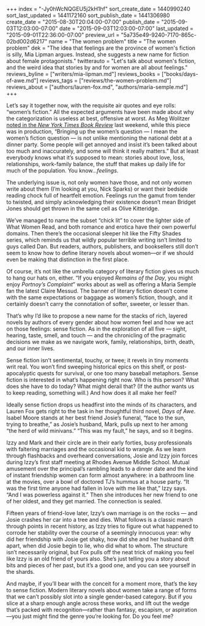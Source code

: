 +++
index = "-Jy0hWcNQGEU5j2kH1hf"
sort_create_date = 1440990240
sort_last_updated = 1441172160
sort_publish_date = 1441306980
create_date = "2015-08-30T20:04:00-07:00"
publish_date = "2015-09-03T12:03:00-07:00"
date = "2015-09-03T12:03:00-07:00"
last_updated = "2015-09-01T22:36:00-07:00"
preview_url = "5a735e49-9240-7170-865c-02bd002d6217"
name = "The women problem"
title = "The women problem"
dek = "The idea that feelings are the province of women's fiction is silly, Mia Lipman argues. Instead, she suggests a new name for fiction about female protagonists."
twitterauto = "Let's talk about women's fiction, and the weird idea that stories by and for women are all about feelings."
reviews_byline = ["writers/mia-lipman.md"]
reviews_books = ["books/days-of-awe.md"]
reviews_tags = ["reviews/the-women-problem.md"]
reviews_about = ["authors/lauren-fox.md", "authors/maria-semple.md"]
+++

Let’s say it together now, with the requisite air quotes and eye rolls: “women’s fiction.” All the expected arguments have been made about why the categorization is useless at best, offensive at worst. As Meg Wolitzer [noted in the *New York Times Book Review*](www.nytimes.com/2012/04/01/books/review/on-the-rules-of-literary-fiction-for-men-and-women.html) last weekend, while this piece was in production, “Bringing up the women’s question — I mean the women’s fiction question — is not unlike mentioning the national debt at a dinner party. Some people will get annoyed and insist it’s been talked about too much and inaccurately, and some will think it really matters.” But at least everybody knows what it’s supposed to mean: stories about love, loss, relationships, work-family balance, the stuff that makes up daily life for much of the population. You know…*feelings*.

The underlying issue is, not only women have those, and not only women write about them (I’m looking at you, Nick Sparks) or want their bedside reading chock full of heartfelt emotion. Feelings run the gamut from tender to twisted, and simply acknowledging their existence doesn’t mean Bridget Jones should get thrown in the same cell as Olive Kitteridge. 

We’ve managed to name the subset “chick lit” to cover the lighter side of What Women Read, and both romance and erotica have their own powerful domains. Then there’s the occasional sleeper hit like the Fifty Shades series, which reminds us that wildly popular terrible writing isn’t limited to guys called Dan. But readers, authors, publishers, and booksellers still don’t seem to know how to define literary novels about women—or if we should even be making that distinction in the first place.

Of course, it’s not like the umbrella category of literary fiction gives us much to hang our hats on, either. “If you enjoyed *Remains of the Day*, you might enjoy *Portnoy’s Complaint*” works about as well as offering a Maria Semple fan the latest Claire Messud. The banner of literary fiction doesn’t come with the same expectations or baggage as women’s fiction, though, and it certainly doesn’t carry the connotation of softer, sweeter, or lesser than.

That’s why I’d like to propose a new name for the stacks of rich, layered novels by authors of every gender about how women feel and how we act on those feelings: sense fiction. As in the exploration of all five — sight, hearing, taste, smell, and touch — and the chronicling of the pragmatic decisions we make as we navigate work, family, relationships, birth, death, and our inner lives. 

Sense fiction isn’t sentimental, touchy, or twee; it revels in tiny moments writ real. You won’t find sweeping historical epics on this shelf, or post-apocalyptic quests for survival, or one too many baseball metaphors. Sense fiction is interested in what’s happening right now. Who is this person? What does she have to do today? What might derail that? (If the author wants us to keep reading, something will.) And how does it all make her feel?

Ideally sense fiction drops us headfirst into the minds of its characters, and Lauren Fox gets right to the task in her thoughtful third novel, *Days of Awe*. Isabel Moore stands at her best friend Josie’s funeral, “face to the sun, trying to breathe,” as Josie’s husband, Mark, pulls up next to her among “the herd of wild minivans.” “This was my fault,” he says, and so it begins. 

Izzy and Mark and their circle are in their early forties, busy professionals with faltering marriages and the occasional kid to wrangle. As we learn through flashbacks and overheard conversations, Josie and Izzy join forces during Izzy’s first staff meeting at Rhodes Avenue Middle School. Mutual amusement over the principal’s rambling leads to a dinner date and the kind of instant friendship women can form almost anywhere: in a bathroom line at the movies, over a bowl of doctored TJ’s hummus at a house party. “It was the first time anyone had fallen in love with me like that,” Izzy says. “And I was powerless against it.” Then she introduces her new friend to one of her oldest, and they get married. The connection is sealed.

Fifteen years of friend-love later, Izzy’s own marriage is on the rocks — and Josie crashes her car into a tree and dies. What follows is a classic march through points in recent history, as Izzy tries to figure out what happened to corrode her stability over the course of a seemingly innocuous year: why did her friendship with Josie get shaky, how did she and her husband drift apart, when did Josie begin to lie, who did what to whom. The structure isn’t necessarily original, but Fox pulls off the neat trick of making you feel like Izzy is an old friend of yours also. She’s just telling you a story about bits and pieces of her past, but it’s a good one, and you can see yourself in the shards.

And maybe, if you’ll bear with the conceit for a moment more, that’s the key to sense fiction. Modern literary novels about women take a range of forms that we can’t possibly slot into a single gender-based category. But if you slice at a sharp enough angle across these works, and lift out the wedge that’s packed with recognition—rather than fantasy, escapism, or aspiration—you just might find the genre you’re looking for. Do you feel me? 